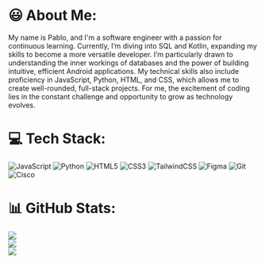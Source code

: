 # 😃 About Me:
My name is Pablo, and I'm a software engineer with a passion for continuous learning. Currently, I’m diving into SQL and Kotlin, expanding my skills to become a more versatile developer. I’m particularly drawn to understanding the inner workings of databases and the power of building intuitive, efficient Android applications. My technical skills also include proficiency in JavaScript, Python, HTML, and CSS, which allows me to create well-rounded, full-stack projects. For me, the excitement of coding lies in the constant challenge and opportunity to grow as technology evolves.


# 💻 Tech Stack:
![JavaScript](https://img.shields.io/badge/javascript-%23323330.svg?style=for-the-badge&logo=javascript&logoColor=%23F7DF1E) ![Python](https://img.shields.io/badge/python-3670A0?style=for-the-badge&logo=python&logoColor=ffdd54) ![HTML5](https://img.shields.io/badge/html5-%23E34F26.svg?style=for-the-badge&logo=html5&logoColor=white) ![CSS3](https://img.shields.io/badge/css3-%231572B6.svg?style=for-the-badge&logo=css3&logoColor=white) ![TailwindCSS](https://img.shields.io/badge/tailwindcss-%2338B2AC.svg?style=for-the-badge&logo=tailwind-css&logoColor=white)  ![Figma](https://img.shields.io/badge/figma-%23F24E1E.svg?style=for-the-badge&logo=figma&logoColor=white) ![Git](https://img.shields.io/badge/git-%23F05033.svg?style=for-the-badge&logo=git&logoColor=white) ![Cisco](https://img.shields.io/badge/cisco-%23049fd9.svg?style=for-the-badge&logo=cisco&logoColor=black)
# 📊 GitHub Stats:
![](https://github-readme-stats.vercel.app/api?username=Luispmv&theme=dark&hide_border=false&include_all_commits=true&count_private=false)<br/>
![](https://github-readme-streak-stats.herokuapp.com/?user=Luispmv&theme=dark&hide_border=false)<br/>
![](https://github-readme-stats.vercel.app/api/top-langs/?username=Luispmv&theme=dark&hide_border=false&include_all_commits=true&count_private=false&layout=compact)
